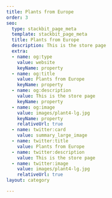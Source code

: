 ```yaml
---
title: Plants from Europe
order: 3
seo:
  type: stackbit_page_meta
  template: stackbit_page_meta
  title: Plants from Europe
  description: This is the store page
  extra:
  - name: og:type
    value: website
    keyName: property
  - name: og:title
    value: Plants from Europe
    keyName: property
  - name: og:description
    value: This is the store page
    keyName: property
  - name: og:image
    value: images/plant4-lg.jpg
    keyName: property
    relativeUrl: true
  - name: twitter:card
    value: summary_large_image
  - name: twitter:title
    value: Plants from Europe
  - name: twitter:description
    value: This is the store page
  - name: twitter:image
    value: images/plant4-lg.jpg
    relativeUrl: true
layout: category

---
```


